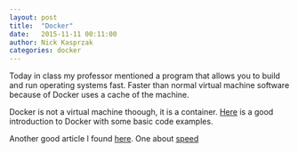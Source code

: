 ```yaml
---
layout: post
title:  "Docker"
date:   2015-11-11 00:11:00
author: Nick Kasprzak
categories: docker
---
```


Today in class my professor mentioned a program that allows you to build and run operating systems fast. Faster than normal virtual machine software because of Docker uses a cache of the machine. 

Docker is not a virtual machine thoough, it is a container. [Here](https://serversforhackers.com/getting-started-with-docker/) is a good introduction to Docker with some basic code examples. 

Another good article I found [here](http://blog.shrikrishnaholla.in/post/2014/01/12/docker-the-good-parts/). One about [speed](http://blog.scoutapp.com/articles/2013/08/28/docker-git-for-deployment)


